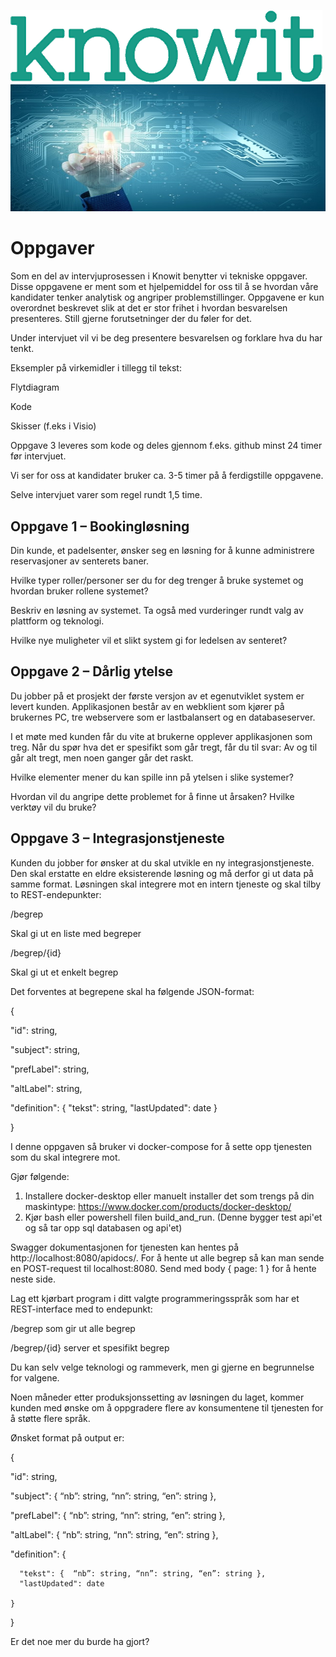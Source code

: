 ![Knowit.png](../Knowit.png)
![Technology.png](../Technology.png)

# Oppgaver

Som en del av intervjuprosessen i Knowit benytter vi tekniske oppgaver. Disse oppgavene er ment som et hjelpemiddel for oss til å se hvordan våre kandidater tenker analytisk og angriper problemstillinger. Oppgavene er kun overordnet beskrevet slik at det er stor frihet i hvordan besvarelsen presenteres. Still gjerne forutsetninger der du føler for det.

Under intervjuet vil vi be deg presentere besvarelsen og forklare hva du har tenkt.

Eksempler på virkemidler i tillegg til tekst:

Flytdiagram

Kode

Skisser (f.eks i Visio)

Oppgave 3 leveres som kode og deles gjennom f.eks. github minst 24 timer før intervjuet.

Vi ser for oss at kandidater bruker ca. 3-5 timer på å ferdigstille oppgavene.

Selve intervjuet varer som regel rundt 1,5 time.

##

## Oppgave 1 – Bookingløsning

Din kunde, et padelsenter, ønsker seg en løsning for å kunne administrere reservasjoner av senterets baner.

Hvilke typer roller/personer ser du for deg trenger å bruke systemet og hvordan bruker rollene systemet?

Beskriv en løsning av systemet. Ta også med vurderinger rundt valg av plattform og teknologi.

Hvilke nye muligheter vil et slikt system gi for ledelsen av senteret?

## Oppgave 2 – Dårlig ytelse

Du jobber på et prosjekt der første versjon av et egenutviklet system er levert kunden. Applikasjonen består av en webklient som kjører på brukernes PC, tre webservere som er lastbalansert og en databaseserver.

I et møte med kunden får du vite at brukerne opplever applikasjonen som treg. Når du spør hva det er spesifikt som går tregt, får du til svar: Av og til går alt tregt, men noen ganger går det raskt.

Hvilke elementer mener du kan spille inn på ytelsen i slike systemer?

Hvordan vil du angripe dette problemet for å finne ut årsaken? Hvilke verktøy vil du bruke?

## Oppgave 3 – Integrasjonstjeneste

Kunden du jobber for ønsker at du skal utvikle en ny integrasjonstjeneste. Den skal erstatte en eldre eksisterende løsning og må derfor gi ut data på samme format. Løsningen skal integrere mot en intern tjeneste og skal tilby to REST-endepunkter:

/begrep

Skal gi ut en liste med begreper

/begrep/{id}

Skal gi ut et enkelt begrep

Det forventes at begrepene skal ha følgende JSON-format:

{

"id": string,

"subject": string,

"prefLabel": string,

"altLabel": string,

"definition": { "tekst": string, "lastUpdated": date }

}

I denne oppgaven så bruker vi docker-compose for å sette opp tjenesten som du skal integrere mot.

Gjør følgende:

1. Installere docker-desktop eller manuelt installer det som trengs på din maskintype:
   https://www.docker.com/products/docker-desktop/
2. Kjør bash eller powershell filen build_and_run.
   (Denne bygger test api'et og så tar opp sql databasen og api'et)

Swagger dokumentasjonen for tjenesten kan hentes på http://localhost:8080/apidocs/.
For å hente ut alle begrep så kan man sende en POST-request til localhost:8080. Send med body { page: 1 } for å hente neste side.

Lag ett kjørbart program i ditt valgte programmeringsspråk som har et REST-interface med to endepunkt:

/begrep som gir ut alle begrep

/begrep/{id} server et spesifikt begrep

Du kan selv velge teknologi og rammeverk, men gi gjerne en begrunnelse for valgene.

Noen måneder etter produksjonssetting av løsningen du laget, kommer kunden med ønske om å oppgradere flere av konsumentene til tjenesten for å støtte flere språk.

Ønsket format på output er:

{

"id": string,

"subject": { “nb”: string, “nn”: string, “en”: string },

"prefLabel": { “nb”: string, “nn”: string, “en”: string },

"altLabel": { “nb”: string, “nn”: string, “en”: string },

"definition": {

      "tekst": {  “nb”: string, “nn”: string, “en”: string },
      "lastUpdated": date

    }

}

Er det noe mer du burde ha gjort?

<!--
## Oppgave 3b - DevOps

Ta utgangspunkt i applikasjonen som er bygget i oppgave 3.

### 1. Containerisering:

- Lag en Dockerfile for å containerisere den eksisterende integrasjonstjenesten.
- Sørg for at alle nødvendige avhengigheter er inkludert.

### 2. Orchestrering:

- Skriv en enkel Kubernetes-manifestfil for å deploye tjenesten.
- Inkluder en tjeneste for å eksponere tjenesten.

### 3. Overvåkning:

- Foreslå en metode for å implementere grunnleggende overvåkning av tjenesten i Kubernetes-miljøet.
- Beskriv kort hvilke nøkkelmetrikker du ville overvåket.
- Hvilke overvåkningsverktøy har du erfaring med? Hvordan ville du implementert overvåkning med disse verktøyene? Ta utgangspunkt i eventuelle skyplattformer du har erfaring med, eller beskriv hvordan du ville satt opp overvåkning med open source-verktøy.

### 4. CI/CD:

- Skissér et forslag til en enkel CI/CD-pipeline for denne applikasjonen.
- Forklar hvilke steg du ville inkludert i pipelinen.
- Hvilke CI/CD-verktøy har du brukt tidligere? Har du kjennskap til andre verktøy som kan brukes for å sette opp CI/CD?
- Hvordan ville du satt opp en CI/CD-pipeline hvis en kunde hadde krav om å sette opp alt on-prem? Beskriv trinnene og verktøyene du ville brukt i dette scenariet.
--!>
